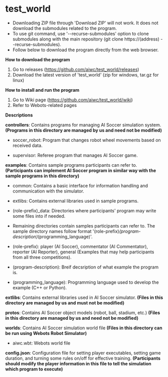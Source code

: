 # test_world

- Downloading ZIP file through 'Download ZIP' will not work. It does not download the submodules related to the program.
- To use git command, use '--recurse-submodules' option to clone submodules along with the main repository (git clone https://(address) --recurse-submodules).
- Follow below to download the program directly from the web browser.

**How to download the program**

1. Go to releases (https://github.com/aiwc/test_world/releases)
2. Download the latest version of 'test_world' (zip for windows, tar.gz for linux)

**How to install and run the program**

1. Go to Wiki page (https://github.com/aiwc/test_world/wiki)
2. Refer to Webots-related pages

**Descriptions**

**controllers**: Contains programs for managing AI Soccer simulation system. **(Programs in this directory are managed by us and need not be modified)**

- soccer_robot: Program that changes robot wheel movements based on received data.

- supervisor: Referee program that manages AI Soccer game.

**examples**: Contains sample programs participants can refer to. **(Participants can implement AI Soccer program in similar way with the sample programs in this directory)**

- common: Contains a basic interface for information handling and communication with the simulator.

- extlibs: Contains external libraries used in sample programs.

- (role-prefix)_data: Directories where participants' program may write some files into if needed.

- Remaining directories contain samples participants can refer to. The sample directory names follow format '(role-prefix)_(program-description)_(programming_language)'.

- (role-prefix): player (AI Soccer), commentator (AI Commentator), reporter (AI Reporter), general (Examples that may help participants from all three competitions).
- (program-description): Breif decsription of what example the program is.
- (programming_language): Programming language used to develop the example (C++ or Python).

**extlibs**: Contains external libraries used in AI Soccer simulator. **(Files in this directory are managed by us and must not be modified)**

**protos**: Contains AI Soccer object models (robot, ball, stadium, etc.) **(Files in this directory are managed by us and need not be modified)**

**worlds**: Contains AI Soccer simulation world file **(Files in this directory can be run using Webots Robot Simulator)**

- aiwc.wbt: Webots world file

**config.json**: Configuration file for setting player executables, setting game duration, and turning some rules on/off for effective training. **(Participants should modify the player information in this file to tell the simulation which program to execute)**
